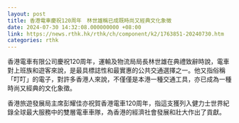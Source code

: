 ```yaml
---
layout: post
title: 香港電車慶祝120周年　林世雄稱已成既時尚又經典文化象徵
date: 2024-07-30 14:32:08.000000000 +08:00
link: https://news.rthk.hk/rthk/ch/component/k2/1763851-20240730.htm
categories: rthk
---
```


香港電車有限公司慶祝120周年，運輸及物流局局長林世雄在典禮致辭時說，電車對上班族和遊客來說，是最具標誌性和最實惠的公共交通選擇之一。他又指俗稱「叮叮」的電子，對許多香港人來說，不僅僅是本港一種交通工具，亦已成為一種時尚又經典的文化象徵。

香港旅遊發展局主席彭耀佳亦祝賀香港電車120周年，指這支獲列入健力士世界紀錄全球最大服務中的雙層電車車隊，為香港的經濟社會發展和壯大作出了貢獻。
